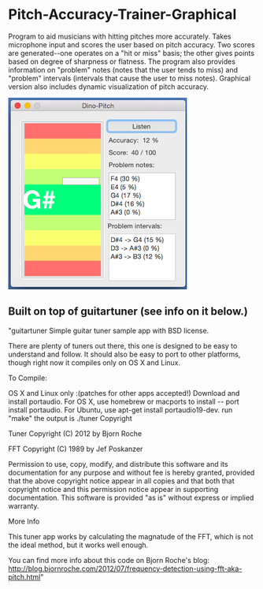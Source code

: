 # Pitch-Accuracy-Trainer-Graphical
Program to aid musicians with hitting pitches more accurately. Takes microphone input and scores the user based on pitch accuracy. Two scores are generated--one operates on a "hit or miss" basis; the other gives points based on degree of sharpness or flatness. The program also provides information on "problem" notes (notes that the user tends to miss) and "problem" intervals (intervals that cause the user to miss notes).
Graphical version also includes dynamic visualization of pitch accuracy.

![alt text](SS1.png) 

Built on top of guitartuner (see info on it below.)
-----
"guitartuner
Simple guitar tuner sample app with BSD license.

There are plenty of tuners out there, this one is designed to be easy to understand and follow. It should also be easy to port to other platforms, though right now it compiles only on OS X and Linux.

To Compile:

OS X and Linux only :(patches for other apps accepted!)
Download and install portaudio.
For OS X, use homebrew or macports to install -- port install portaudio.
For Ubuntu, use apt-get install portaudio19-dev.
run "make"
the output is ./tuner
Copyright

Tuner Copyright (C) 2012 by Bjorn Roche

FFT Copyright (C) 1989 by Jef Poskanzer

Permission to use, copy, modify, and distribute this software and its documentation for any purpose and without fee is hereby granted, provided that the above copyright notice appear in all copies and that both that copyright notice and this permission notice appear in supporting documentation. This software is provided "as is" without express or implied warranty.

More Info

This tuner app works by calculating the magnatude of the FFT, which is not the ideal method, but it works well enough.

You can find more info about this code on Bjorn Roche's blog: http://blog.bjornroche.com/2012/07/frequency-detection-using-fft-aka-pitch.html"
